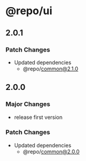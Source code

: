 # @repo/ui

## 2.0.1

### Patch Changes

-   Updated dependencies
    -   @repo/common@2.1.0

## 2.0.0

### Major Changes

-   release first version

### Patch Changes

-   Updated dependencies
    -   @repo/common@2.0.0
